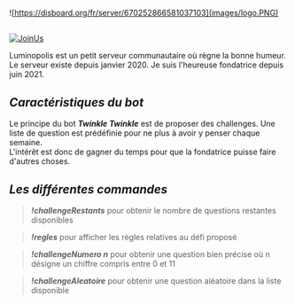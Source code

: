 ![https://disboard.org/fr/server/670252866581037103](images/logo.PNG)
##
[![JoinUs](https://img.shields.io/badge/join-us-blueviolet?style=for-the-badge)](https://disboard.org/fr/server/670252866581037103)

Luminopolis est un petit serveur communautaire où règne la bonne humeur.  
Le serveur existe depuis janvier 2020. Je suis l'heureuse fondatrice depuis juin 2021.  

## _Caractéristiques du bot_

Le principe du bot ***Twinkle Twinkle*** est de proposer des challenges. Une liste de question est prédéfinie pour ne plus à avoir y penser chaque semaine.  
L'intérêt est donc de gagner du temps pour que la fondatrice puisse faire d'autres choses.

## _Les différentes commandes_

> ***!challengeRestants*** pour obtenir le nombre de questions restantes disponibles

> ***!regles*** pour afficher les règles relatives au défi proposé

> ***!challengeNumero n*** pour obtenir une question bien précise où n désigne un chiffre compris entre 0 et 11

> ***!challengeAleatoire*** pour obtenir une question aléatoire dans la liste disponible
